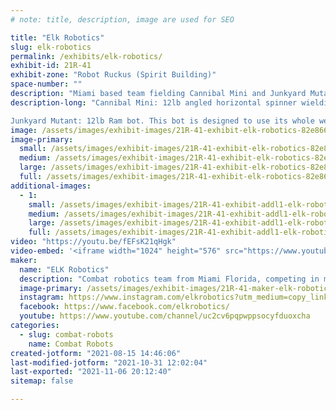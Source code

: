 ```yaml
---
# note: title, description, image are used for SEO

title: "Elk Robotics"
slug: elk-robotics
permalink: /exhibits/elk-robotics/
exhibit-id: 21R-41
exhibit-zone: "Robot Ruckus (Spirit Building)"
space-number: ""
description: "Miami based team fielding Cannibal Mini and Junkyard Mutant in the 12lb weight class."
description-long: "Cannibal Mini: 12lb angled horizontal spinner wielding a 2.5lb asymmetrical AR500 bar. Due to the angle of the spinning bar the bot experiences unique gyroscopic effects that cause the front of he robot to lift up or be forced down in turns, depending of the turning direction. 

Junkyard Mutant: 12lb Ram bot. This bot is designed to use its whole weight and drive power to slam into its opponent, doing damage and controlling the fight. The mutant has 4 wheel drive with an independent motor on every wheel, a sturdy UHMW frame to tank hits, and a strong AR500 front plate to absorb damage and deliver impacts "
image: /assets/images/exhibit-images/21R-41-exhibit-elk-robotics-82e86661-acf0-4aff-ac2a-f026b903b3a0-large.jpeg
image-primary: 
  small: /assets/images/exhibit-images/21R-41-exhibit-elk-robotics-82e86661-acf0-4aff-ac2a-f026b903b3a0-small.jpeg
  medium: /assets/images/exhibit-images/21R-41-exhibit-elk-robotics-82e86661-acf0-4aff-ac2a-f026b903b3a0-medium.jpeg
  large: /assets/images/exhibit-images/21R-41-exhibit-elk-robotics-82e86661-acf0-4aff-ac2a-f026b903b3a0-large.jpeg
  full: /assets/images/exhibit-images/21R-41-exhibit-elk-robotics-82e86661-acf0-4aff-ac2a-f026b903b3a0-full.jpeg
additional-images: 
  - 1:
    small: /assets/images/exhibit-images/21R-41-exhibit-addl1-elk-robotics-c102ac4d-f0ad-48b9-89f1-594d5526a053-small.jpeg
    medium: /assets/images/exhibit-images/21R-41-exhibit-addl1-elk-robotics-c102ac4d-f0ad-48b9-89f1-594d5526a053-medium.jpeg
    large: /assets/images/exhibit-images/21R-41-exhibit-addl1-elk-robotics-c102ac4d-f0ad-48b9-89f1-594d5526a053-large.jpeg
    full: /assets/images/exhibit-images/21R-41-exhibit-addl1-elk-robotics-c102ac4d-f0ad-48b9-89f1-594d5526a053-full.jpeg
video: "https://youtu.be/fEFsK21qHgk"
video-embed: '<iframe width="1024" height="576" src="https://www.youtube.com/embed/fEFsK21qHgk?feature=oembed" frameborder="0" allow="accelerometer; autoplay; clipboard-write; encrypted-media; gyroscope; picture-in-picture" allowfullscreen></iframe>'
maker: 
  name: "ELK Robotics"
  description: "Combat robotics team from Miami Florida, competing in many weight classes at events across America and internationally."
  image-primary: /assets/images/exhibit-images/21R-41-maker-elk-robotics-85fe0c06-6746-4069-8969-2f045d141357-medium.jpeg
  instagram: https://www.instagram.com/elkrobotics?utm_medium=copy_link
  facebook: https://www.facebook.com/elkrobotics/
  youtube: https://www.youtube.com/channel/uc2cv6pqpwppsocyfduoxcha
categories: 
  - slug: combat-robots
    name: Combat Robots
created-jotform: "2021-08-15 14:46:06"
last-modified-jotform: "2021-10-31 12:02:04"
last-exported: "2021-11-06 20:12:40"
sitemap: false

---
```

